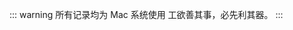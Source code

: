 ::: warning 所有记录均为 Mac 系统使用
工欲善其事，必先利其器。
:::

<script setup>
import index from './index.vue'

const data = [
  {
    text: "影音阅读",
    items: [
      {
        text: "IINA",
        type: "播放器",
        desc: "适用于 macOS 的现代媒体播放器。",
        link: "https://iina.io/",
        github: "https://github.com/iina/iina",
        tags: [{ text: "免费", type: "tip" }],
      },
      {
        text: "Infuse",
        type: "播放器",
        icon: "/Infuse.png",
        link: "https://firecore.cn/infuse",
        tags: [{ text: "收费", type: "warning" }],
        desc: "优雅强大的视频播放器，支持几乎所有视频格式，适用于iPhone、iPad、Apple TV和Mac。",
      },
      {
        text: "MarkMark",
        type: "网址记录",
        icon: "/MarkMark.png",
        link: "https://apps.apple.com/cn/app/markmark/id6475077023",
        tags: [{ text: "收费", type: "warning" }],
        desc: "全新的收藏工具，帮助你收集和整理文章、网站和各类网页，超越普通书签和稍后阅读应用的功能。",
      },
      {
        text: "Google Chrome",
        type: "浏览器",
        desc: "Chrome，不一样的浏览器体验",
        icon: "/Chrome.png",
        link: "https://www.google.cn/intl/zh-CN/chrome/",
        tags: [{ text: "免费", type: "tip" }],
      },
      {
        text: "Spark",
        type: "邮件客户端",
        desc: "智能、直观的电子邮件客户端，帮助您轻松管理收件箱，支持多账户、智能通知和团队协作功能。",
        link: "https://sparkmailapp.com/",
        tags: [
          { text: "基础免费", type: "tip" },
        ],
      },
    ],
  },
  {
    text: "小工具",
    items: [
      {
        text: "Itsycal",
        type: "日历",
        desc: "Itsycal 是一个微型菜单栏日历。如果需要，它会将您的事件显示为 Mac 日历应用程序的伴侣。",
        link: "https://www.mowglii.com/itsycal/",
        tags: [{ text: "免费", type: "tip" }],
      },
      {
        text: "Easydict",
        type: "翻译",
        icon: "/Easydict.png",
        link: "https://github.com/tisfeng/Easydict",
        tags: [{ text: "免费", type: "tip" }],
        desc: "Easydict 是一个简洁易用的词典翻译 macOS App，能够轻松优雅地查找单词或翻译文本。",
      },
      {
        text: "Strongbox",
        type: "密码记录",
        desc: "功能强大的密码管理器，安全可靠，支持iPhone、iPad和Mac，不必再忘记密码。",
        link: "https://strongboxsafe.com/",
        tags: [{ text: "收费", type: "warning" }],
      },
      {
        text: "iShot Pro",
        type: "截图",
        icon: "/iShotPro.png",
        link: "https://www.better365.cn/ishot.html",
        tags: [{ text: "收费", type: "warning" }],
        desc: "截图、长截图、全屏带壳截图、贴图、标注、取色、录屏、录音、OCR、翻译，一个顶十个，样样皆优秀！",
      },
      {
        text: "PasteNow",
        type: "剪贴板",
        link: "https://pastenow.app/",
        tags: [{ text: "收费", type: "warning" }],
        desc: "跨平台剪贴板管理工具，专注隐私与易用，通过iCloud同步所有iOS和macOS设备的剪贴板记录。",
      },
      {
        text: "MonitorControl",
        type: "显示器调节",
        icon: "/MonitorControl.png",
        link: "https://github.com/MonitorControl/MonitorControl",
        github: "https://github.com/MonitorControl/MonitorControl",
        desc: "控制外部显示器的亮度和音量，并显示本机OSD。使用menulet滑块或键盘，包括本机Apple键！",
        tags: [{ text: "免费", type: "tip" }],
      },
      {
        text: "Manico",
        type: "小工具",
        link: "https://manico.im/#home",
        tags: [{ text: "收费", type: "warning" }],
        desc: "Manico 是一个为 macOS 设计的快速的 App 启动和切换工具",
      },
      {
        text: "Downie",
        type: "视频下载",
        icon: "/Downie.png",
        desc: "简单易用的视频下载工具，支持从YouTube、Vimeo等上千个网站下载视频，自动检测浏览器中的视频。",
        link: "https://software.charliemonroe.net/downie/",
        tags: [{ text: "收费", type: "warning" }],
      },
      {
        text: "One Switch",
        type: "快捷按键",
        icon: "/OneSwitch.png",
        desc: "所有强大的开关都集中在一个地方。",
        link: "https://fireball.studio/oneswitch/",
        tags: [
          { text: "收费", type: "warning" },
          { text: "弃用", type: "danger" },
        ],
      },
    ],
  },
  {
    text: "系统",
    items: [
      {
        text: "Homebrew",
        type: "App 管理",
        link: "https://brew.sh/",
        github: "https://github.com/Homebrew/brew",
        tags: [{ text: "免费", type: "tip" }],
        desc: "macOS（或Linux）的缺失包管理器，轻松安装各类软件。",
      },
      {
        text: "Keka",
        type: "解压缩",
        icon: "/Keka.png",
        link: "https://www.keka.io/",
        tags: [{ text: "官网免费", type: "tip" }],
        desc: "macOS文件压缩解压工具，存储更多内容，保护隐私共享文件。",
      },
      {
        text: "raycast",
        type: "启动器",
        link: "https://www.raycast.com/",
        tags: [
          { text: "基础免费", type: "tip" },
          { text: "收费", type: "warning" },
        ],
        desc: "极速可扩展的启动器，帮助你完成任务、计算、分享链接等多种功能。",
      },
      {
        text: "proxyman",
        type: "拦截",
        link: "https://proxyman.io/",
        tags: [
          { text: "基础免费", type: "tip" },
          { text: "收费", type: "warning" },
        ],
        desc: "一流的macOS原生应用，用于捕获、解密和模拟HTTP/HTTPS流量，提供全面的调试工具。",
      },
      {
        text: "网速&电池",
        type: "网速",
        desc: "实时网速 & 电池健康",
        icon: "/internetSpeed.png",
        link: "https://apps.apple.com/cn/app/%E7%BD%91%E9%80%9F-%E7%94%B5%E6%B1%A0/id1387780159?mt=12",
        tags: [{ text: "收费", type: "warning" }],
      },
      {
        text: "App Cleaner & Uninstaller",
        type: "卸载",
        desc: "智能、直观且高效的Mac清理工具，用于卸载应用程序并管理各类扩展。",
        icon: "/AppCleaner.png",
        link: "https://nektony.com/mac-app-cleaner",
        tags: [{ text: "收费", type: "warning" }],
      },
      {
        text: "AdGuard",
        type: "广告拦截",
        link: "https://adguard.app/zh_cn/adguard-mac/overview.html",
        tags: [{ text: "收费", type: "warning" }],
        desc: "专为macOS设计的独立广告拦截程序，提供比浏览器扩展更多功能，拦截各种应用内广告，保护隐私。",
      },
      {
        text: "Bartender",
        type: "状态栏",
        link: "https://www.macbartender.com/",
        tags: [{ text: "收费", type: "warning" }],
        desc: "强大的菜单栏管理工具，让你完全控制菜单栏项目的显示与隐藏，支持快速显示、搜索和自定义快捷键。",
      },
      {
        text: "Shadowrocket",
        type: "代理",
        desc: "基于规则的代理工具客户端，适用于iPhone/iPad。",
        icon: "/Shadowrocket.png",
        link: "https://apps.apple.com/us/app/shadowrocket/id932747118?l=zh-Hans-CN",
        tags: [
          { text: "收费", type: "warning" },
          { text: "外区", type: "warning" },
        ],
      },
      {
        text: "VMware Fusion",
        type: "虚拟机",
        icon: "/VMware.png",
        desc: "强大的桌面虚拟化软件，允许Mac用户在macOS上运行Windows等其他操作系统，支持多种虚拟化需求。",
        link: "https://www.vmware.com/products/fusion.html",
        tags: [
          { text: "免费", type: "tip" },
        ],
      },
    ],
  },
  {
    text: "弃用",
    items: [
      {
        text: "MenubarX",
        type: "浏览器",
        desc: "MenubarX 是一款强大的 Mac 菜单栏浏览器，把网页添加到菜单栏上，像原生 App 一样即开即用，为你打开 Web Apps 的新世界。",
        link: "https://menubarx.app/",
        tags: [
          { text: "收费", type: "warning" },
          { text: "弃用", type: "danger" },
        ],
      },
      {
        text: "Thor",
        type: "小工具",
        icon: "/Thor.png",
        desc: "快速打开指定应用程序的启动工具。",
        link: "https://apps.apple.com/us/app/thor-launcher/id1120999687?l=zh-Hans-CN&mt=12",
        github: "https://github.com/gbammc/Thor",
        tags: [{ text: "免费", type: "tip" }, { text: "macOS 15", type: "danger" }],
      },
      {
        text: "OnlySwitch",
        type: "快捷按键",
        icon: "/OnlySwitch.png",
        desc: "菜单栏多合一开关工具，简洁实用。",
        link: "https://github.com/jacklandrin/OnlySwitch",
        tags: [
          { text: "免费", type: "tip" },
          { text: "弃用", type: "danger" },
        ],
      },
    ],
  },
];
</script>

<index :data="data"/>
